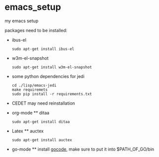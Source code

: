 emacs_setup
===========

my emacs setup

packages need to be installed:
* ibus-el

  ```shell
  sudo apt-get install ibus-el
  ```
* w3m-el-snapshot
  
  ```shell
  sudo apt-get install w3m-el-snapshot
  ```
* some python dependencies for jedi

  ```shell
  cd ./lisp/emacs-jedi
  make requiremets
  sudo pip install -r requirements.txt
  ```
* CEDET may need reinstallation

* org-mode
** ditaa
  ```shell
  sudo apt-get install ditaa
  ```
* Latex
** auctex
  ```shell
  sudo apt-get install auctex
  ```
  
* go-mode
** install [gocode](https://github.com/nsf/gocode), make sure to put it into $PATH_OF_GO/bin
   